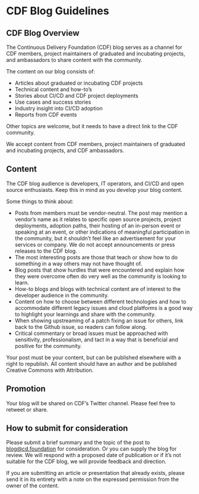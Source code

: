 # CDF Blog Guidelines #

## CDF Blog Overview ##

The Continuous Delivery Foundation (CDF) blog serves as a channel for CDF members, project maintainers of graduated and incubating projects, and ambassadors to share content with the community. 

The content on our blog consists of:
* Articles about graduated or incubating CDF projects
* Technical content and how-to’s
* Stories about CI/CD and CDF project deployments
* Use cases and success stories
* Industry insight into CI/CD adoption
* Reports from CDF events 

Other topics are welcome, but it needs to have a direct link to the CDF community.  

We accept content from CDF members, project maintainers of graduated and incubating projects, and CDF ambassadors.

## Content ##

The CDF blog audience is developers, IT operators, and CI/CD and open source enthusiasts. Keep this in mind as you develop your blog content.

Some things to think about:
* Posts from members must be vendor-neutral. The post may mention a vendor’s name as it relates to specific open source projects, project deployments, adoption paths, their hosting of an in-person event or speaking at an event, or other indications of meaningful participation in the community, but it shouldn’t feel like an advertisement for your services or company. We do not accept announcements or press releases to the CDF blog.
* The most interesting posts are those that teach or show how to do something in a way others may not have thought of. 
* Blog posts that show hurdles that were encountered and explain how they were overcome often do very well as the community is looking to learn.
* How-to blogs and blogs with technical content are of interest to the developer audience in the community.
* Content on how to choose between different technologies and how to accommodate different legacy issues and cloud platforms is a good way to highlight your learnings and share with the community. 
* When showing upstreaming of a patch fixing an issue for others, link back to the Github issue, so readers can follow along. 
* Critical commentary or broad issues must be approached with sensitivity, professionalism, and tact in a way that is beneficial and positive for the community. 

Your post must be your content, but can be published elsewhere with a right to republish. All content should have an author and be published Creative Commons with Attribution.

## Promotion ##

Your blog will be shared on CDF’s Twitter channel. Please feel free to retweet or share. 

## How to submit for consideration ##

Please submit a brief summary and the topic of the post to blog@cd.foundation for consideration. Or you can supply the blog for review. We will respond with a proposed date of publication or if it’s not suitable for the CDF blog, we will provide feedback and direction.

If you are submitting an article or presentation that already exists, please send it in its entirety with a note on the expressed permission from the owner of the content. 
